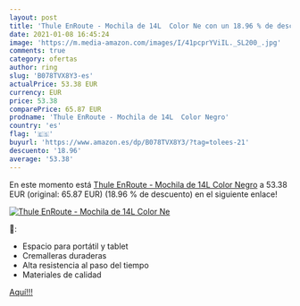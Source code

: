 ```yaml
---
layout: post
title: 'Thule EnRoute - Mochila de 14L  Color Ne con un 18.96 % de descuento'
date: 2021-01-08 16:45:24
image: 'https://m.media-amazon.com/images/I/41pcprYViIL._SL200_.jpg'
comments: true
category: ofertas
author: ring
slug: 'B078TVX8Y3-es'
actualPrice: 53.38 EUR
currency: EUR
price: 53.38
comparePrice: 65.87 EUR
prodname: 'Thule EnRoute - Mochila de 14L  Color Negro'
country: 'es'
flag: '🇪🇸'
buyurl: 'https://www.amazon.es/dp/B078TVX8Y3/?tag=tolees-21'
descuento: '18.96'
average: '53.38'
---
```


En este momento está [Thule EnRoute - Mochila de 14L  Color Negro](https://www.amazon.es/dp/B078TVX8Y3/?tag=tolees-21) a 53.38 EUR (original: 65.87 EUR) (18.96 %  de descuento) en el siguiente enlace!

[![Thule EnRoute - Mochila de 14L  Color Ne](https://m.media-amazon.com/images/I/41pcprYViIL._SL200_.jpg)](https://www.amazon.es/dp/B078TVX8Y3/?tag=tolees-21)

🔎:

- Espacio para portátil y tablet
- Cremalleras duraderas
- Alta resistencia al paso del tiempo
- Materiales de calidad

[Aquí!!!](https://www.amazon.es/dp/B078TVX8Y3/?tag=tolees-21)
